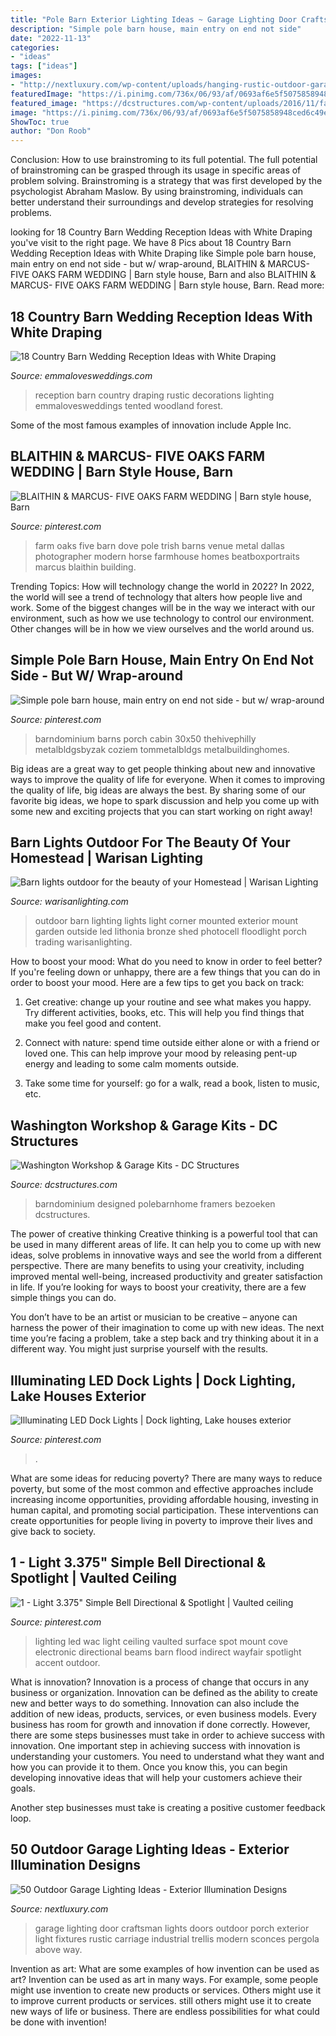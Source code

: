 ```yaml
---
title: "Pole Barn Exterior Lighting Ideas ~ Garage Lighting Door Craftsman Lights Doors Outdoor Porch Exterior Light Fixtures Rustic Carriage Industrial Trellis Modern Sconces Pergola Above Way"
description: "Simple pole barn house, main entry on end not side"
date: "2022-11-13"
categories:
- "ideas"
tags: ["ideas"]
images:
- "http://nextluxury.com/wp-content/uploads/hanging-rustic-outdoor-garage-lights.jpg"
featuredImage: "https://i.pinimg.com/736x/06/93/af/0693af6e5f5075858948ced6c49e1459.jpg"
featured_image: "https://dcstructures.com/wp-content/uploads/2016/11/fallcity-workshopbarn-6.jpg"
image: "https://i.pinimg.com/736x/06/93/af/0693af6e5f5075858948ced6c49e1459.jpg"
ShowToc: true
author: "Don Roob"
---
```



Conclusion: How to use brainstroming to its full potential.
The full potential of brainstroming can be grasped through its usage in specific areas of problem solving. Brainstroming is a strategy that was first developed by the psychologist Abraham Maslow. By using brainstroming, individuals can better understand their surroundings and develop strategies for resolving problems.

	

		
looking for 18 Country Barn Wedding Reception Ideas with White Draping you've visit to the right page. We have 8 Pics about 18 Country Barn Wedding Reception Ideas with White Draping like Simple pole barn house, main entry on end not side - but w/ wrap-around, BLAITHIN &amp; MARCUS- FIVE OAKS FARM WEDDING | Barn style house, Barn and also BLAITHIN &amp; MARCUS- FIVE OAKS FARM WEDDING | Barn style house, Barn. Read more:
		
    
## 18 Country Barn Wedding Reception Ideas With White Draping

<img loading=lazy src="https://emmalovesweddings.com/wp-content/uploads/2019/06/country-barn-wedding-reception-with-draping-decorations.jpg" onerror="this.onerror=null;this.src='https://tse2.mm.bing.net/th?id=OIP.22NtIQNUr-k8HDXjOaNB1AHaLH&amp;pid=15.1';" alt="18 Country Barn Wedding Reception Ideas with White Draping">

_Source: emmalovesweddings.com_

>reception barn country draping rustic decorations lighting emmalovesweddings tented woodland forest. 

	

Some of the most famous examples of innovation include Apple Inc.

    
## BLAITHIN &amp; MARCUS- FIVE OAKS FARM WEDDING | Barn Style House, Barn

<img loading=lazy src="https://i.pinimg.com/736x/06/93/af/0693af6e5f5075858948ced6c49e1459.jpg" onerror="this.onerror=null;this.src='https://tse1.mm.bing.net/th?id=OIP.C_61pXtd1MYMt-k6PSUXiAHaLI&amp;pid=15.1';" alt="BLAITHIN &amp; MARCUS- FIVE OAKS FARM WEDDING | Barn style house, Barn">

_Source: pinterest.com_

>farm oaks five barn dove pole trish barns venue metal dallas photographer modern horse farmhouse homes beatboxportraits marcus blaithin building. 

	

Trending Topics: How will technology change the world in 2022?
In 2022, the world will see a trend of technology that alters how people live and work. Some of the biggest changes will be in the way we interact with our environment, such as how we use technology to control our environment. Other changes will be in how we view ourselves and the world around us.

    
## Simple Pole Barn House, Main Entry On End Not Side - But W/ Wrap-around

<img loading=lazy src="https://i.pinimg.com/736x/0e/fa/ef/0efaefa7608330abb083659815d23baf.jpg" onerror="this.onerror=null;this.src='https://tse3.mm.bing.net/th?id=OIP.chiBT6lDVdjqMrme-LsRzAHaFj&amp;pid=15.1';" alt="Simple pole barn house, main entry on end not side - but w/ wrap-around">

_Source: pinterest.com_

>barndominium barns porch cabin 30x50 thehivephilly metalbldgsbyzak coziem tommetalbldgs metalbuildinghomes. 

	

Big ideas are a great way to get people thinking about new and innovative ways to improve the quality of life for everyone. When it comes to improving the quality of life, big ideas are always the best. By sharing some of our favorite big ideas, we hope to spark discussion and help you come up with some new and exciting projects that you can start working on right away!

    
## Barn Lights Outdoor For The Beauty Of Your Homestead | Warisan Lighting

<img loading=lazy src="http://warisanlighting.com/wp-content/uploads/parser/barn-lights-outdoor-9.jpg" onerror="this.onerror=null;this.src='https://tse2.mm.bing.net/th?id=OIP.r5uWkC0lqgTj9orQcHGbTwHaKX&amp;pid=15.1';" alt="Barn lights outdoor for the beauty of your Homestead | Warisan Lighting">

_Source: warisanlighting.com_

>outdoor barn lighting lights light corner mounted exterior mount garden outside led lithonia bronze shed photocell floodlight porch trading warisanlighting. 

	

How to boost your mood: What do you need to know in order to feel better?
If you're feeling down or unhappy, there are a few things that you can do in order to boost your mood. Here are a few tips to get you back on track: 
1. Get creative: change up your routine and see what makes you happy. Try different activities, books, etc. This will help you find things that make you feel good and content. 

2. Connect with nature: spend time outside either alone or with a friend or loved one. This can help improve your mood by releasing pent-up energy and leading to some calm moments outside. 

3. Take some time for yourself: go for a walk, read a book, listen to music, etc.

    
## Washington Workshop &amp; Garage Kits - DC Structures

<img loading=lazy src="https://dcstructures.com/wp-content/uploads/2016/11/fallcity-workshopbarn-6.jpg" onerror="this.onerror=null;this.src='https://tse4.mm.bing.net/th?id=OIP.4ADmjPfqa_ebMynTRi8bVwHaE7&amp;pid=15.1';" alt="Washington Workshop &amp; Garage Kits - DC Structures">

_Source: dcstructures.com_

>barndominium designed polebarnhome framers bezoeken dcstructures. 

	

The power of creative thinking
Creative thinking is a powerful tool that can be used in many different areas of life. It can help you to come up with new ideas, solve problems in innovative ways and see the world from a different perspective.
There are many benefits to using your creativity, including improved mental well-being, increased productivity and greater satisfaction in life. If you’re looking for ways to boost your creativity, there are a few simple things you can do.

You don’t have to be an artist or musician to be creative – anyone can harness the power of their imagination to come up with new ideas. The next time you’re facing a problem, take a step back and try thinking about it in a different way. You might just surprise yourself with the results.

    
## Illuminating LED Dock Lights | Dock Lighting, Lake Houses Exterior

<img loading=lazy src="https://i.pinimg.com/736x/4c/dc/38/4cdc38c5fb5cd40b752a75ee41bc723f.jpg" onerror="this.onerror=null;this.src='https://tse3.mm.bing.net/th?id=OIP.dKVEbeVnW9oQQeBnmOEgPQHaJ3&amp;pid=15.1';" alt="Illuminating LED Dock Lights | Dock lighting, Lake houses exterior">

_Source: pinterest.com_

>. 

	

What are some ideas for reducing poverty?
There are many ways to reduce poverty, but some of the most common and effective approaches include increasing income opportunities, providing affordable housing, investing in human capital, and promoting social participation. These interventions can create opportunities for people living in poverty to improve their lives and give back to society.

    
## 1 - Light 3.375&quot; Simple Bell Directional &amp; Spotlight | Vaulted Ceiling

<img loading=lazy src="https://i.pinimg.com/736x/57/e4/d5/57e4d50acb1ef853ef11d4a9b4d731fc--lighting-sale-modern-lighting.jpg" onerror="this.onerror=null;this.src='https://tse2.mm.bing.net/th?id=OIP.Fwo2QIkGrUTvKjgF4y5GvAHaHa&amp;pid=15.1';" alt="1 - Light 3.375&quot; Simple Bell Directional &amp; Spotlight | Vaulted ceiling">

_Source: pinterest.com_

>lighting led wac light ceiling vaulted surface spot mount cove electronic directional beams barn flood indirect wayfair spotlight accent outdoor. 

	

What is innovation?
Innovation is a process of change that occurs in any business or organization. Innovation can be defined as the ability to create new and better ways to do something. Innovation can also include the addition of new ideas, products, services, or even business models. Every business has room for growth and innovation if done correctly. However, there are some steps businesses must take in order to achieve success with innovation.
One important step in achieving success with innovation is understanding your customers. You need to understand what they want and how you can provide it to them. Once you know this, you can begin developing innovative ideas that will help your customers achieve their goals.

Another step businesses must take is creating a positive customer feedback loop.

    
## 50 Outdoor Garage Lighting Ideas - Exterior Illumination Designs

<img loading=lazy src="http://nextluxury.com/wp-content/uploads/hanging-rustic-outdoor-garage-lights.jpg" onerror="this.onerror=null;this.src='https://tse1.mm.bing.net/th?id=OIP.9JKdt6z5XH50NX2bpuQqQAAAAA&amp;pid=15.1';" alt="50 Outdoor Garage Lighting Ideas - Exterior Illumination Designs">

_Source: nextluxury.com_

>garage lighting door craftsman lights doors outdoor porch exterior light fixtures rustic carriage industrial trellis modern sconces pergola above way. 

	

Invention as art: What are some examples of how invention can be used as art?
Invention can be used as art in many ways. For example, some people might use invention to create new products or services. Others might use it to improve current products or services. still others might use it to create new ways of life or business. There are endless possibilities for what could be done with invention!

